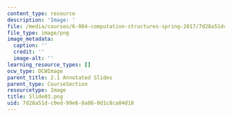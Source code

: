 ```yaml
---
content_type: resource
description: 'Image: '
file: /media/courses/6-004-computation-structures-spring-2017/7d28a51dc0ed99e68a860d1c8ca04d18_Slide03.png
file_type: image/png
image_metadata:
  caption: ''
  credit: ''
  image-alt: ''
learning_resource_types: []
ocw_type: OCWImage
parent_title: 2.1 Annotated Slides
parent_type: CourseSection
resourcetype: Image
title: Slide03.png
uid: 7d28a51d-c0ed-99e6-8a86-0d1c8ca04d18
---
```

